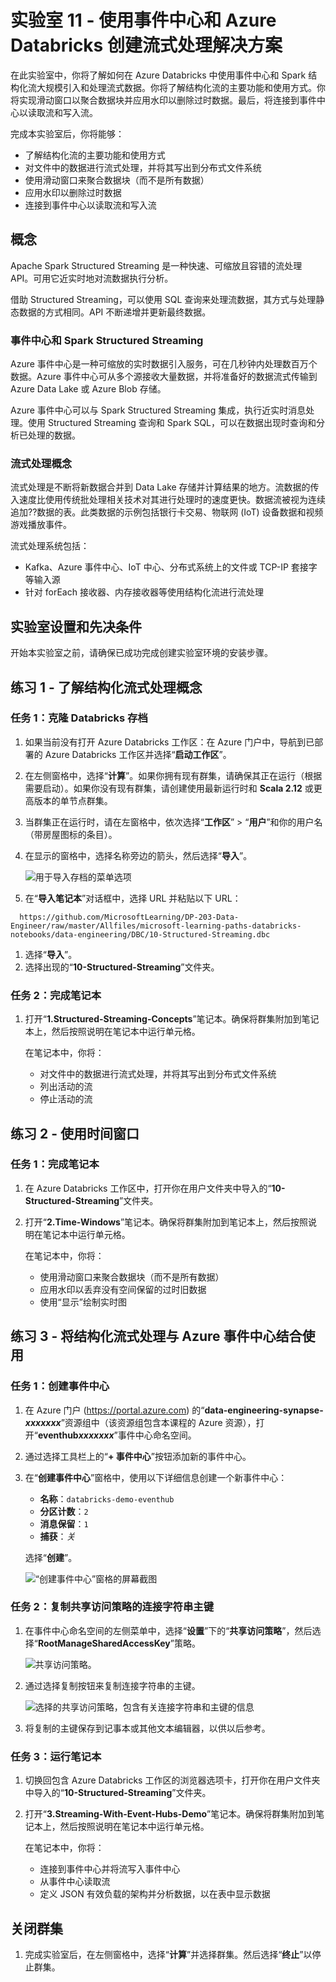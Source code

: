 ﻿---
lab:
    title: '使用事件中心和 Azure Databricks 创建流式处理解决方案'
    module: '模块 11'
---

# 实验室 11 - 使用事件中心和 Azure Databricks 创建流式处理解决方案

在此实验室中，你将了解如何在 Azure Databricks 中使用事件中心和 Spark 结构化流大规模引入和处理流式数据。你将了解结构化流的主要功能和使用方式。你将实现滑动窗口以聚合数据块并应用水印以删除过时数据。最后，将连接到事件中心以读取流和写入流。

完成本实验室后，你将能够：

- 了解结构化流的主要功能和使用方式
- 对文件中的数据进行流式处理，并将其写出到分布式文件系统
- 使用滑动窗口来聚合数据块（而不是所有数据）
- 应用水印以删除过时数据
- 连接到事件中心以读取流和写入流

## 概念

Apache Spark Structured Streaming 是一种快速、可缩放且容错的流处理 API。可用它近实时地对流数据执行分析。

借助 Structured Streaming，可以使用 SQL 查询来处理流数据，其方式与处理静态数据的方式相同。API 不断递增并更新最终数据。

### 事件中心和 Spark Structured Streaming

Azure 事件中心是一种可缩放的实时数据引入服务，可在几秒钟内处理数百万个数据。Azure 事件中心可从多个源接收大量数据，并将准备好的数据流式传输到 Azure Data Lake 或 Azure Blob 存储。

Azure 事件中心可以与 Spark Structured Streaming 集成，执行近实时消息处理。使用 Structured Streaming 查询和 Spark SQL，可以在数据出现时查询和分析已处理的数据。

### 流式处理概念

流式处理是不断将新数据合并到 Data Lake 存储并计算结果的地方。流数据的传入速度比使用传统批处理相关技术对其进行处理时的速度更快。数据流被视为连续追加??数据的表。此类数据的示例包括银行卡交易、物联网 (IoT) 设备数据和视频游戏播放事件。

流式处理系统包括：

- Kafka、Azure 事件中心、IoT 中心、分布式系统上的文件或 TCP-IP 套接字等输入源
- 针对 forEach 接收器、内存接收器等使用结构化流进行流处理

## 实验室设置和先决条件

开始本实验室之前，请确保已成功完成创建实验室环境的安装步骤。

## 练习 1 - 了解结构化流式处理概念

### 任务 1：克隆 Databricks 存档

1. 如果当前没有打开 Azure Databricks 工作区：在 Azure 门户中，导航到已部署的 Azure Databricks 工作区并选择“**启动工作区**”。
1. 在左侧窗格中，选择“**计算**”。如果你拥有现有群集，请确保其正在运行（根据需要启动）。如果你没有现有群集，请创建使用最新运行时和 **Scala 2.12** 或更高版本的单节点群集。
1. 当群集正在运行时，请在左窗格中，依次选择“**工作区**” > “**用户**”和你的用户名（带房屋图标的条目）。
1. 在显示的窗格中，选择名称旁边的箭头，然后选择“**导入**”。

    ![用于导入存档的菜单选项](images//import-archive.png)

1. 在“**导入笔记本**”对话框中，选择 URL 并粘贴以下 URL：

 ```
   https://github.com/MicrosoftLearning/DP-203-Data-Engineer/raw/master/Allfiles/microsoft-learning-paths-databricks-notebooks/data-engineering/DBC/10-Structured-Streaming.dbc
 ```

1. 选择“**导入**”。
1. 选择出现的“**10-Structured-Streaming**”文件夹。

### 任务 2：完成笔记本

1. 打开“**1.Structured-Streaming-Concepts**”笔记本。确保将群集附加到笔记本上，然后按照说明在笔记本中运行单元格。

   在笔记本中，你将：

   - 对文件中的数据进行流式处理，并将其写出到分布式文件系统
   - 列出活动的流
   - 停止活动的流

## 练习 2 - 使用时间窗口

### 任务 1：完成笔记本

1. 在 Azure Databricks 工作区中，打开你在用户文件夹中导入的“**10-Structured-Streaming**”文件夹。

2. 打开“**2.Time-Windows**”笔记本。确保将群集附加到笔记本上，然后按照说明在笔记本中运行单元格。

   在笔记本中，你将：

   - 使用滑动窗口来聚合数据块（而不是所有数据）
   - 应用水印以丢弃没有空间保留的过时旧数据
   - 使用“显示”绘制实时图

## 练习 3 - 将结构化流式处理与 Azure 事件中心结合使用

### 任务 1：创建事件中心

1. 在 Azure 门户 (<https://portal.azure.com>) 的“**data-engineering-synapse-*xxxxxxx***”资源组中（该资源组包含本课程的 Azure 资源），打开“**eventhub*xxxxxxx***”事件中心命名空间。
2. 通过选择工具栏上的“**+ 事件中心**”按钮添加新的事件中心。
3. 在“**创建事件中心**”窗格中，使用以下详细信息创建一个新事件中心：

   - **名称**：`databricks-demo-eventhub`
   - **分区计数**：`2`
   - **消息保留**：`1`
   - **捕获**：*关*

   选择“**创建**”。

   ![“创建事件中心”窗格的屏幕截图](images//create-event-hub-pane.png "Create Event Hub")

### 任务 2：复制共享访问策略的连接字符串主键

1. 在事件中心命名空间的左侧菜单中，选择“**设置**”下的“**共享访问策略**”，然后选择“**RootManageSharedAccessKey**”策略。

   ![共享访问策略。](images//shared-access-policies.png "Shared access policies")

2. 通过选择复制按钮来复制连接字符串的主键。

   ![选择的共享访问策略，包含有关连接字符串和主键的信息](images//copy-connection-string.png "Connection string--primary key")

3. 将复制的主键保存到记事本或其他文本编辑器，以供以后参考。

### 任务 3：运行笔记本

1. 切换回包含 Azure Databricks 工作区的浏览器选项卡，打开你在用户文件夹中导入的“**10-Structured-Streaming**”文件夹。

2. 打开“**3.Streaming-With-Event-Hubs-Demo**”笔记本。确保将群集附加到笔记本上，然后按照说明在笔记本中运行单元格。

   在笔记本中，你将：

   - 连接到事件中心并将流写入事件中心
   - 从事件中心读取流
   - 定义 JSON 有效负载的架构并分析数据，以在表中显示数据

## 关闭群集

1. 完成实验室后，在左侧窗格中，选择“**计算**”并选择群集。然后选择“**终止**”以停止群集。
